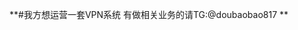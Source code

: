 **#我方想运营一套VPN系统 有做相关业务的请TG:@doubaobao817
**

<!---
vincentzhdd/vincentzhdd is a ✨ special ✨ repository because its `README.md` (this file) appears on your GitHub profile.
You can click the Preview link to take a look at your changes.
--->
